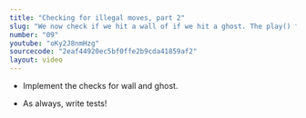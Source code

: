 ```yaml
---
title: "Checking for illegal moves, part 2"
slug: "We now check if we hit a wall of if we hit a ghost. The play() function is getting more and more complicated."
number: "09"
youtube: "oKy2J8nmHzg"
sourcecode: "2eaf44920ec5bf0ffe2b9cda41859af2"
layout: video
---
```


* Implement the checks for wall and ghost.

* As always, write tests!



